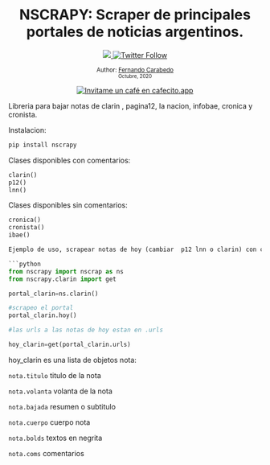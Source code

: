 <div align="center">
  <h1> NSCRAPY: Scraper de principales portales de noticias argentinos.</h1>
  <a class="header-badge" target="_blank" href="https://www.linkedin.com/in/carabedo/">
  <img src="https://img.shields.io/badge/style--5eba00.svg?label=LinkedIn&logo=linkedin&style=social">
  </a>
  <a class="header-badge" target="_blank" href="https://twitter.com/muydipalma">
  <img alt="Twitter Follow" src="https://img.shields.io/twitter/follow/muydipalma?style=social">
  </a>

<sub>Author:
<a href="https://www.linkedin.com/in/carabedo/" target="_blank">Fernando Carabedo</a><br>
<small> Octubre, 2020</small>
</sub>



</div>
</div>

<div>
<p align="center">
<a href='https://cafecito.app/carabedo' rel='noopener' target='_blank'><img srcset='https://cdn.cafecito.app/imgs/buttons/button_2.png 1x, https://cdn.cafecito.app/imgs/buttons/button_2_2x.png 2x, https://cdn.cafecito.app/imgs/buttons/button_2_3.75x.png 3.75x' src='https://cdn.cafecito.app/imgs/buttons/button_2.png' alt='Invitame un café en cafecito.app' /></a>
</p>
</div>

Libreria para bajar notas de clarin , pagina12, la nacion, infobae, cronica y cronista.

Instalacion:

```python
pip install nscrapy
``` 


Clases disponibles con comentarios:

```python
clarin()
p12()
lnn()
``` 

Clases disponibles sin comentarios:

```python
cronica()
cronista()
ibae()

Ejemplo de uso, scrapear notas de hoy (cambiar  p12 lnn o clarin) con comentarios:

```python
from nscrapy import nscrap as ns
from nscrapy.clarin import get

portal_clarin=ns.clarin()

#scrapeo el portal
portal_clarin.hoy()

#las urls a las notas de hoy estan en .urls

hoy_clarin=get(portal_clarin.urls)

```
hoy_clarin es una lista de objetos nota:

`nota.titulo`  titulo de la nota

`nota.volanta`  volanta de la nota

`nota.bajada`  resumen o subtitulo

`nota.cuerpo`  cuerpo nota

`nota.bolds`  textos en negrita

`nota.coms`  comentarios




